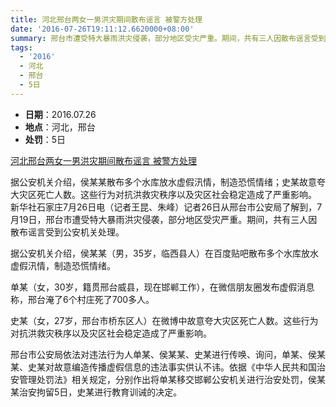 ```yaml
---
title: 河北邢台两女一男洪灾期间散布谣言 被警方处理
date: '2016-07-26T19:11:12.6620000+08:00'
summary: 邢台市遭受特大暴雨洪灾侵袭，部分地区受灾严重。期间，共有三人因散布谣言受到公安机关处理。
tags:
  - '2016'
  - 河北
  - 邢台
  - 5日
---
```

* **日期**：2016.07.26
* **地点**：河北，邢台
* **处罚**：5日

[河北邢台两女一男洪灾期间散布谣言 被警方处理](https://new.qq.com/rain/a/20160726030522)

据公安机关介绍，侯某某散布多个水库放水虚假汛情，制造恐慌情绪；史某故意夸大灾区死亡人数。这些行为对抗洪救灾秩序以及灾区社会稳定造成了严重影响。
新华社石家庄7月26日电（记者王昆、朱峰）记者26日从邢台市公安局了解到，7月19日，邢台市遭受特大暴雨洪灾侵袭，部分地区受灾严重。期间，共有三人因散布谣言受到公安机关处理。

据公安机关介绍，侯某某（男，35岁，临西县人）在百度贴吧散布多个水库放水虚假汛情，制造恐慌情绪。

单某（女，30岁，籍贯邢台威县，现在邯郸工作），在微信朋友圈发布虚假消息称，邢台淹了6个村庄死了700多人。

史某（女，27岁，邢台市桥东区人）在微博中故意夸大灾区死亡人数。这些行为对抗洪救灾秩序以及灾区社会稳定造成了严重影响。

邢台市公安局依法对违法行为人单某、侯某某、史某进行传唤、询问，单某、侯某某、史某对故意编造传播虚假信息的违法事实供认不讳。依据《中华人民共和国治安管理处罚法》相关规定，分别作出将单某移交邯郸公安机关进行治安处罚，侯某某治安拘留5日，史某进行教育训诫的决定。
